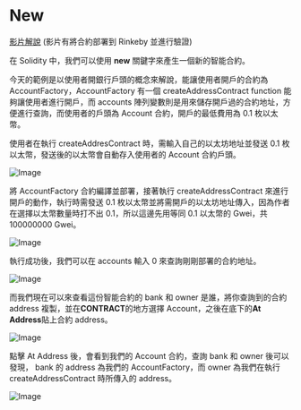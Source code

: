 # New

[影片解說](https://youtu.be/Qon6xDCK-ls) (影片有將合約部署到 Rinkeby 並進行驗證)

在 Solidity 中，我們可以使用 **new** 關鍵字來產生一個新的智能合約。

今天的範例是以使用者開銀行戶頭的概念來解說，能讓使用者開戶的合約為 AccountFactory，AccountFactory 有一個 createAddressContract function 能夠讓使用者進行開戶，而 accounts 陣列變數則是用來儲存開戶過的合約地址，方便進行查詢，而使用者的戶頭為 Account 合約，開戶的最低費用為 0.1 枚以太幣。

使用者在執行 createAddresContract 時，需輸入自己的以太坊地址並發送 0.1 枚以太幣，發送後的以太幣會自動存入使用者的 Account 合約戶頭。

![Image](https://i.imgur.com/vkkZT7x.png)

將 AccountFactory 合約編譯並部署，接著執行 createAddressContract 來進行開戶的動作，執行時需發送 0.1 枚以太幣並將需開戶的以太坊地址傳入，因為作者在選擇以太幣數量時打不出 0.1，所以這邊先用等同 0.1 以太幣的 Gwei，共 100000000 Gwei。

![Image](https://i.imgur.com/kCEee3x.png)

執行成功後，我們可以在 accounts 輸入 0 來查詢剛剛部署的合約地址。

![Image](https://i.imgur.com/dMdODtP.png)

而我們現在可以來查看這份智能合約的 bank 和 owner 是誰，將你查詢到的合約 address 複製，並在**CONTRACT**的地方選擇 Account，之後在底下的**At Address**貼上合約 address。

![Image](https://i.imgur.com/fhfvTSz.png)

點擊 At Address 後，會看到我們的 Account 合約，查詢 bank 和 owner 後可以發現， bank 的 address 為我們的 AccountFactory，而 owner 為我們在執行 createAddressContract 時所傳入的 address。

![Image](https://i.imgur.com/4wJleJK.png)
